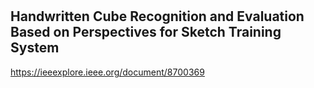 # 

## Handwritten Cube Recognition and Evaluation Based on Perspectives for Sketch Training System

https://ieeexplore.ieee.org/document/8700369
